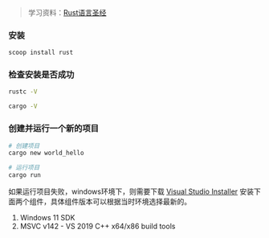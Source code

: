 > 学习资料：[Rust语言圣经](https://course.rs/about-book.html)

### 安装

```bash
scoop install rust
```

### 检查安装是否成功

```bash
rustc -V

cargo -V
```

### 创建并运行一个新的项目

```bash
# 创建项目
cargo new world_hello

# 运行项目
cargo run
```

如果运行项目失败，windows环境下，则需要下载 [Visual Studio Installer](https://visualstudio.microsoft.com/zh-hans/visual-cpp-build-tools/) 安装下面两个组件，具体组件版本可以根据当时环境选择最新的。

1. Windows 11 SDK
2. MSVC v142 - VS 2019 C++ x64/x86 build tools

